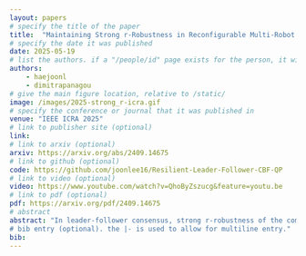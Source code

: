 ```yaml
---
layout: papers
# specify the title of the paper
title:  "Maintaining Strong r-Robustness in Reconfigurable Multi-Robot Networks using Control Barrier Functions"
# specify the date it was published
date: 2025-05-19
# list the authors. if a "/people/id" page exists for the person, it will be linked. If not, the author's name is printed exactly as you typed it.
authors:
    - haejoonl
    - dimitrapanagou
# give the main figure location, relative to /static/
image: /images/2025-strong_r-icra.gif
# specify the conference or journal that it was published in
venue: "IEEE ICRA 2025"
# link to publisher site (optional)
link: 
# link to arxiv (optional)
arxiv: https://arxiv.org/abs/2409.14675
# link to github (optional)
code: https://github.com/joonlee16/Resilient-Leader-Follower-CBF-QP
# link to video (optional)
video: https://www.youtube.com/watch?v=QhoByZszucg&feature=youtu.be
# link to pdf (optional)
pdf: https://arxiv.org/pdf/2409.14675
# abstract
abstract: "In leader-follower consensus, strong r-robustness of the communication graph provides a sufficient condition for followers to achieve consensus in the presence of misbehaving agents. Previous studies have assumed that robots can form and/or switch between predetermined network topologies with known robustness properties. However, robots with distance-based communication models may not be able to achieve these topologies while moving through spatially constrained environments, such as narrow corridors, to complete their objectives. This paper introduces a Control Barrier Function (CBF) that ensures robots maintain strong r-robustness of their communication graph above a certain threshold without maintaining any fixed topologies. Our CBF directly addresses robustness, allowing robots to have flexible reconfigurable network structure while navigating to achieve their objectives. The efficacy of our method is tested through various simulation and hardware experiments
# bib entry (optional). the |- is used to allow for multiline entry."
bib:
---
```

